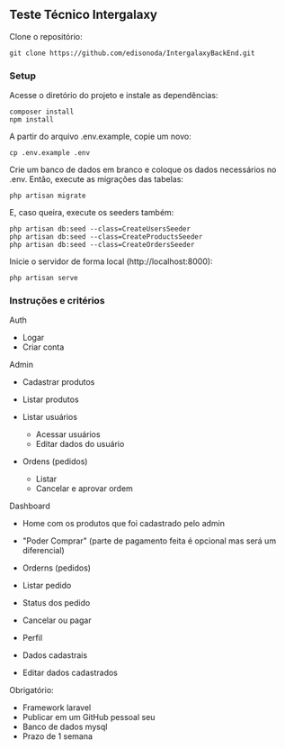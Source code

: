 ## Teste Técnico Intergalaxy

Clone o repositório:

    git clone https://github.com/edisonoda/IntergalaxyBackEnd.git

### Setup

Acesse o diretório do projeto e instale as dependências:

    composer install
    npm install

A partir do arquivo .env.example, copie um novo:

    cp .env.example .env

Crie um banco de dados em branco e coloque os dados necessários no .env. Então, execute as migrações das tabelas:

    php artisan migrate

E, caso queira, execute os seeders também:

    php artisan db:seed --class=CreateUsersSeeder
    php artisan db:seed --class=CreateProductsSeeder
    php artisan db:seed --class=CreateOrdersSeeder
                
Inicie o servidor de forma local (http://localhost:8000):

    php artisan serve

### Instruções e critérios

Auth
- Logar
- Criar conta

Admin
- Cadastrar produtos
- Listar produtos

- Listar usuários
  - Acessar usuários
  - Editar dados do usuário

- Ordens (pedidos) 
  - Listar
  - Cancelar e aprovar ordem

Dashboard
- Home com os produtos que foi cadastrado pelo admin
- "Poder Comprar" (parte de pagamento feita é opcional mas será um diferencial)

- Orderns (pedidos)
- Listar pedido
- Status dos pedido 
- Cancelar ou pagar

- Perfil
- Dados cadastrais
- Editar dados cadastrados

Obrigatório:
- Framework laravel 
- Publicar em um GitHub pessoal seu
- Banco de dados mysql
- Prazo de 1 semana
